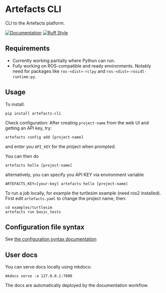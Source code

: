 # Artefacts CLI

CLI to the Artefacts platform.

[![Documentation](https://img.shields.io/badge/documentation-blue.svg?style=flat-square)](https://docs.artefacts.com/)
[![Ruff Style](https://img.shields.io/endpoint?url=https://raw.githubusercontent.com/astral-sh/ruff/main/assets/badge/v2.json)](https://github.com/astral-sh/ruff)

## Requirements

* Currently working partially where Python can run.
* Fully working on ROS-compatible and ready environments. Notably need for packages like `ros-<dist>-rclpy` and `ros-<dist>-rosidl-runtime-py`.


## Usage

To install:
```
pip install artefacts-cli
```

Check configuration: After creating `project-name` from the web UI and getting an API key, try:

```
artefacts config add [project-name]
```

and enter you `API_KEY` for the project when prompted.

You can then do

```
artefacts hello [project-name]
```

alternatively, you can specify you API KEY via environment variable

```
ARTEFACTS_KEY=[your-key] artefacts hello [project-name]
```

To run a job locally, for example the turtlesim example (need ros2 installed).
First edit `artefacts.yaml` to change the project name, then:

```
cd examples/turtlesim
artefacts run basic_tests
```


## Configuration file syntax

See [the configuration syntax documentation](docs/configuration-syntax.md)


## User docs

You can serve docs locally using mkdocs:

```
mkdocs serve -a 127.0.0.1:7000
```

The docs are automatically deployed by the documentation workflow.
